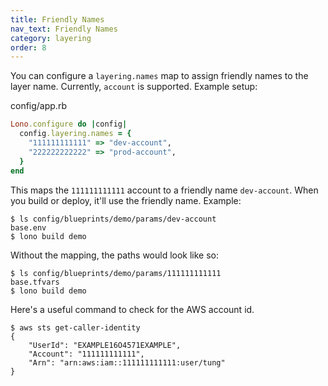 ```yaml
---
title: Friendly Names
nav_text: Friendly Names
category: layering
order: 8
---
```


You can configure a `layering.names` map to assign friendly names to the layer name.  Currently, `account` is supported. Example setup:

config/app.rb

```ruby
Lono.configure do |config|
  config.layering.names = {
    "111111111111" => "dev-account",
    "222222222222" => "prod-account",
  }
end
```

This maps the `111111111111` account to a friendly name `dev-account`. When you build or deploy, it'll use the friendly name. Example:

    $ ls config/blueprints/demo/params/dev-account
    base.env
    $ lono build demo

Without the mapping, the paths would look like so:

    $ ls config/blueprints/demo/params/111111111111
    base.tfvars
    $ lono build demo

Here's a useful command to check for the AWS account id.

    $ aws sts get-caller-identity
    {
        "UserId": "EXAMPLE16O4571EXAMPLE",
        "Account": "111111111111",
        "Arn": "arn:aws:iam::111111111111:user/tung"
    }
